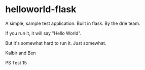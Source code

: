 # helloworld-flask

A simple, sample test application. Built in flask. By the drie team.

If you run it, it will say "Hello World".

But it's somewhat hard to run it. Just somewhat.

Kalbir and Ben

PS Test 15
